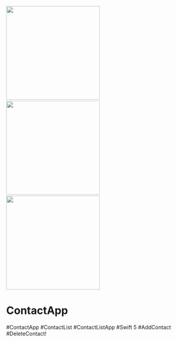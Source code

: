 <img src="https://user-images.githubusercontent.com/82731243/190872434-95a35d47-399e-48b1-b721-44604cbf17e5.png" data-canonical-src="https://gyazo.com/eb5c5741b6a9a16c692170a41a49c858.png" width="250" /> &nbsp; &nbsp; <img src="https://user-images.githubusercontent.com/82731243/190872433-e01014f7-929d-44ae-af60-cff9f6ea7b93.png" data-canonical-src="https://gyazo.com/eb5c5741b6a9a16c692170a41a49c858.png" width="250" /> &nbsp; &nbsp; <img src="https://user-images.githubusercontent.com/82731243/190872423-abbae8d7-957a-4a44-b7c5-56ee338d047f.png" data-canonical-src="https://gyazo.com/eb5c5741b6a9a16c692170a41a49c858.png" width="250" />


# ContactApp
#ContactApp 
#ContactList
#ContactListApp
#Swift 5
#AddContact
#DeleteContact!
